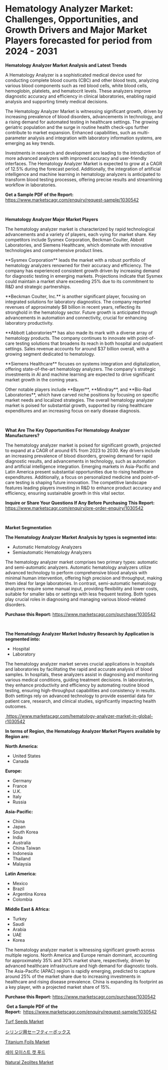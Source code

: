 <p><h1>Hematology Analyzer Market: Challenges, Opportunities, and Growth Drivers and Major Market Players forecasted for period from 2024 - 2031</h1></p><p><strong>Hematology Analyzer Market Analysis and Latest Trends</strong></p>
<p><p>A Hematology Analyzer is a sophisticated medical device used for conducting complete blood counts (CBC) and other blood tests, analyzing various blood components such as red blood cells, white blood cells, hemoglobin, platelets, and hematocrit levels. These analyzers improve diagnostic accuracy and efficiency in clinical laboratories, enabling rapid analysis and supporting timely medical decisions.</p><p>The Hematology Analyzer Market is witnessing significant growth, driven by increasing prevalence of blood disorders, advancements in technology, and a rising demand for automated testing in healthcare settings. The growing geriatric population and the surge in routine health check-ups further contribute to market expansion. Enhanced capabilities, such as multi-parameter analysis and integration with laboratory information systems, are emerging as key trends.</p><p>Investments in research and development are leading to the introduction of more advanced analyzers with improved accuracy and user-friendly interfaces. The Hematology Analyzer Market is expected to grow at a CAGR of 12.5% during the forecast period. Additionally, the integration of artificial intelligence and machine learning in hematology analyzers is anticipated to transform blood testing processes, offering precise results and streamlining workflow in laboratories.</p></p>
<p><strong>Get a Sample PDF of the Report:&nbsp;</strong> <a href="https://www.marketscagr.com/enquiry/request-sample/1030542">https://www.marketscagr.com/enquiry/request-sample/1030542</a></p>
<p>&nbsp;</p>
<p><strong>Hematology Analyzer Major Market Players</strong></p>
<p><p>The hematology analyzer market is characterized by rapid technological advancements and a variety of players, each vying for market share. Key competitors include Sysmex Corporation, Beckman Coulter, Abbott Laboratories, and Siemens Healthcare, which dominate with innovative technologies and comprehensive product lines.</p><p>**Sysmex Corporation** leads the market with a robust portfolio of hematology analyzers renowned for their accuracy and efficiency. The company has experienced consistent growth driven by increasing demand for diagnostic testing in emerging markets. Projections indicate that Sysmex could maintain a market share exceeding 25% due to its commitment to R&D and strategic partnerships.</p><p>**Beckman Coulter, Inc.** is another significant player, focusing on integrated solutions for laboratory diagnostics. The company reported revenues of approximately $8 billion in recent years, reflecting its stronghold in the hematology sector. Future growth is anticipated through advancements in automation and connectivity, crucial for enhancing laboratory productivity.</p><p>**Abbott Laboratories** has also made its mark with a diverse array of hematology products. The company continues to innovate with point-of-care testing solutions that broadens its reach in both hospital and outpatient settings. Sales revenue accounts for around $37 billion overall, with a growing segment dedicated to hematology.</p><p>**Siemens Healthcare** focuses on systems integration and digitalization, offering state-of-the-art hematology analyzers. The company's strategic investments in AI and machine learning are expected to drive significant market growth in the coming years.</p><p>Other notable players include **Bayer**, **Mindray**, and **Bio-Rad Laboratories**, which have carved niche positions by focusing on specific market needs and localized strategies. The overall hematology analyzer market is poised for substantial growth, supported by rising healthcare expenditures and an increasing focus on early disease diagnosis.</p></p>
<p>&nbsp;</p>
<p><strong>What Are The Key Opportunities For Hematology Analyzer Manufacturers?</strong></p>
<p><p>The hematology analyzer market is poised for significant growth, projected to expand at a CAGR of around 6% from 2023 to 2030. Key drivers include an increasing prevalence of blood disorders, growing demand for rapid diagnostic results, and advancements in technology, such as automation and artificial intelligence integration. Emerging markets in Asia-Pacific and Latin America present substantial opportunities due to rising healthcare expenditures. Additionally, a focus on personalized medicine and point-of-care testing is shaping future innovation. The competitive landscape features leading players investing in R&D to enhance product accuracy and efficiency, ensuring sustainable growth in this vital sector.</p></p>
<p><strong>Inquire or Share Your Questions If Any Before Purchasing This Report:</strong> <a href="https://www.marketscagr.com/enquiry/pre-order-enquiry/1030542">https://www.marketscagr.com/enquiry/pre-order-enquiry/1030542</a></p>
<p>&nbsp;</p>
<p><strong>Market Segmentation</strong></p>
<p><strong>The Hematology Analyzer Market Analysis by types is segmented into:</strong></p>
<p><ul><li>Automatic Hematology Analyzers</li><li>Semiautomatic Hematology Analyzers</li></ul></p>
<p><p>The hematology analyzer market comprises two primary types: automatic and semi-automatic analyzers. Automatic hematology analyzers utilize advanced technology to perform comprehensive blood analysis with minimal human intervention, offering high precision and throughput, making them ideal for large laboratories. In contrast, semi-automatic hematology analyzers require some manual input, providing flexibility and lower costs, suitable for smaller labs or settings with less frequent testing. Both types play crucial roles in diagnosing and managing various blood-related disorders.</p></p>
<p><strong>Purchase this Report:&nbsp;</strong><a href="https://www.marketscagr.com/purchase/1030542">https://www.marketscagr.com/purchase/1030542</a></p>
<p>&nbsp;</p>
<p><strong>The Hematology Analyzer Market Industry Research by Application is segmented into:</strong></p>
<p><ul><li>Hospital</li><li>Laboratory</li></ul></p>
<p><p>The hematology analyzer market serves crucial applications in hospitals and laboratories by facilitating the rapid and accurate analysis of blood samples. In hospitals, these analyzers assist in diagnosing and monitoring various medical conditions, guiding treatment decisions. In laboratories, they enhance productivity and efficiency by automating routine blood testing, ensuring high-throughput capabilities and consistency in results. Both settings rely on advanced technology to provide essential data for patient care, research, and clinical studies, significantly impacting health outcomes.</p></p>
<p><a href="https://www.marketscagr.com/hematology-analyzer-market-in-global-r1030542">&nbsp;https://www.marketscagr.com/hematology-analyzer-market-in-global-r1030542</a></p>
<p><strong>In terms of Region, the Hematology Analyzer Market Players available by Region are:</strong></p>
<p>
    <p> <strong> North America: </strong>
        <ul>
            <li>United States</li>
            <li>Canada</li>
        </ul>
        </p> 
    <p> <strong> Europe: </strong>
        <ul>
            <li>Germany</li>
            <li>France</li>
            <li>U.K.</li>
            <li>Italy</li>
            <li>Russia</li>
        </ul>
        </p> 
    <p> <strong> Asia-Pacific: </strong>
        <ul>
            <li>China</li>
            <li>Japan</li>
            <li>South Korea</li>
            <li>India</li>
            <li>Australia</li>
            <li>China Taiwan</li>
            <li>Indonesia</li>
            <li>Thailand</li>
            <li>Malaysia</li>
        </ul>
        </p> 
    <p> <strong> Latin America: </strong>
        <ul>
            <li>Mexico</li>
            <li>Brazil</li>
            <li>Argentina Korea</li>
            <li>Colombia</li>
        </ul>
        </p> 
    <p> <strong> Middle East & Africa: </strong>
        <ul>
            <li>Turkey</li>
            <li>Saudi</li>
            <li>Arabia</li>
            <li>UAE</li>
            <li>Korea</li>
        </ul>
    </p>
    </p>
<p><p>The hematology analyzer market is witnessing significant growth across multiple regions. North America and Europe remain dominant, accounting for approximately 35% and 30% market share, respectively, driven by advanced healthcare infrastructure and high demand for diagnostic tools. The Asia-Pacific (APAC) region is rapidly emerging, predicted to capture around 25% of the market share due to increasing investments in healthcare and rising disease prevalence. China is expanding its footprint as a key player, with a projected market share of 15%.</p></p>
<p><strong>Purchase this Report: </strong><a href="https://www.marketscagr.com/purchase/1030542">https://www.marketscagr.com/purchase/1030542</a></p>
<p>&nbsp;<strong>Get a Sample PDF of the Report:&nbsp;&nbsp;</strong><a href="https://www.marketscagr.com/enquiry/request-sample/1030542">https://www.marketscagr.com/enquiry/request-sample/1030542</a></p>
<p><strong></strong></p>
<p><p><a href="https://medium.com/@samirmayert46/what-is-turf-seeds-market-c6ed8ab68283">Turf Seeds Market</a></p><p><a href="https://medium.com/@cassianlinzjx/safety-box-for-syringe-market-%E3%81%AE%E3%82%B0%E3%83%AD%E3%83%BC%E3%83%90%E3%83%AB%E5%B8%82%E5%A0%B4%E6%A6%82%E8%A6%81%E3%81%AF-%E4%B8%96%E7%95%8C%E3%81%8A%E3%82%88%E3%81%B3%E4%B8%BB%E8%A6%81%E5%B8%82%E5%A0%B4%E3%81%AB%E3%81%8A%E3%81%91%E3%82%8B%E6%A5%AD%E7%95%8C%E3%81%AB%E5%BD%B1%E9%9F%BF%E3%82%92%E4%B8%8E%E3%81%88%E3%82%8B%E4%B8%BB%E8%A6%81%E3%81%AA%E3%83%88%E3%83%AC%E3%83%B3%E3%83%89%E3%81%AB%E3%81%A4%E3%81%84%E3%81%A6-%E7%8B%AC%E8%87%AA%E3%81%AE%E8%A6%96%E7%82%B9%E3%82%92%E6%8F%90%E4%BE%9B%E3%81%97%E3%81%BE%E3%81%99-4a319f251e59">シリンジ用セーフティーボックス</a></p><p><a href="https://issuu.com/reportprime-2/docs/titanium-foils-market-size-2030.ppt_3136e5c8a73ba4">Titanium Foils Market</a></p><p><a href="https://medium.com/@joydelacr54/%EA%B8%80%EB%A1%9C%EB%B2%8C-%EB%B0%98%EC%8A%B5%EC%8B%9D-%EA%B3%A0%EC%96%91%EC%9D%B4-%EC%82%AC%EB%A3%8C-%EC%8B%9C%EC%9E%A5-%EA%B7%9C%EB%AA%A8-%EB%B0%8F-%EC%8B%9C%EC%9E%A5-%EB%8F%99%ED%96%A5-%EB%B6%84%EC%84%9D-%EC%A7%80%EC%97%AD-%EC%A0%84%EB%A7%9D%EB%B3%84-2024%EB%85%84%EB%B6%80%ED%84%B0-2031%EB%85%84%EA%B9%8C%EC%A7%80%EC%9D%98-%EA%B2%BD%EC%9F%81-%EC%A0%84%EB%9E%B5-%EC%98%88%EC%B8%A1-f5ea62431864">세미 모이스트 캣 푸드</a></p><p><a href="https://medium.com/@marycampbell8662022/the-comprehensive-natural-zeolites-market-research-report-is-essential-for-understanding-current-6e5e0f095603">Natural Zeolites Market</a></p></p>